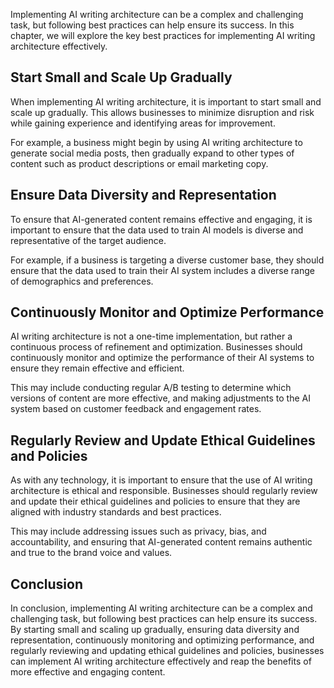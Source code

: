 
Implementing AI writing architecture can be a complex and challenging task, but following best practices can help ensure its success. In this chapter, we will explore the key best practices for implementing AI writing architecture effectively.

Start Small and Scale Up Gradually
----------------------------------

When implementing AI writing architecture, it is important to start small and scale up gradually. This allows businesses to minimize disruption and risk while gaining experience and identifying areas for improvement.

For example, a business might begin by using AI writing architecture to generate social media posts, then gradually expand to other types of content such as product descriptions or email marketing copy.

Ensure Data Diversity and Representation
----------------------------------------

To ensure that AI-generated content remains effective and engaging, it is important to ensure that the data used to train AI models is diverse and representative of the target audience.

For example, if a business is targeting a diverse customer base, they should ensure that the data used to train their AI system includes a diverse range of demographics and preferences.

Continuously Monitor and Optimize Performance
---------------------------------------------

AI writing architecture is not a one-time implementation, but rather a continuous process of refinement and optimization. Businesses should continuously monitor and optimize the performance of their AI systems to ensure they remain effective and efficient.

This may include conducting regular A/B testing to determine which versions of content are more effective, and making adjustments to the AI system based on customer feedback and engagement rates.

Regularly Review and Update Ethical Guidelines and Policies
-----------------------------------------------------------

As with any technology, it is important to ensure that the use of AI writing architecture is ethical and responsible. Businesses should regularly review and update their ethical guidelines and policies to ensure that they are aligned with industry standards and best practices.

This may include addressing issues such as privacy, bias, and accountability, and ensuring that AI-generated content remains authentic and true to the brand voice and values.

Conclusion
----------

In conclusion, implementing AI writing architecture can be a complex and challenging task, but following best practices can help ensure its success. By starting small and scaling up gradually, ensuring data diversity and representation, continuously monitoring and optimizing performance, and regularly reviewing and updating ethical guidelines and policies, businesses can implement AI writing architecture effectively and reap the benefits of more effective and engaging content.
